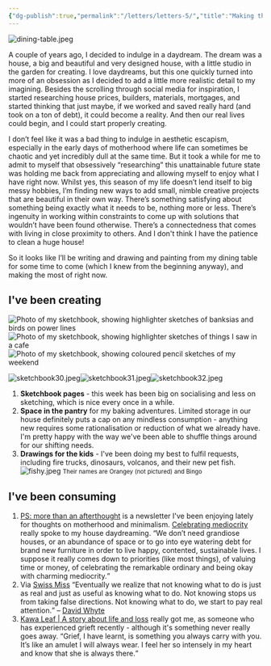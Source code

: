 ```yaml
---
{"dg-publish":true,"permalink":"/letters/letters-5/","title":"Making the most of right now","tags":["letters"]}
---
```


![dining-table.jpeg](/img/user/assets/dining-table.jpeg)

A couple of years ago, I decided to indulge in a daydream. The dream was a house, a big and beautiful and very designed house, with a little studio in the garden for creating. I love daydreams, but this one quickly turned into more of an obsession as I decided to add a little more realistic detail to my imagining. Besides the scrolling through social media for inspiration, I started researching house prices, builders, materials, mortgages, and started thinking that just maybe, if we worked and saved really hard (and took on a ton of debt), it could become a reality. And then our real lives could begin, and I could start properly creating.

I don’t feel like it was a bad thing to indulge in aesthetic escapism, especially in the early days of motherhood where life can sometimes be chaotic and yet incredibly dull at the same time. But it took a while for me to admit to myself that obsessively “researching” this unattainable future state was holding me back from appreciating and allowing myself to enjoy what I have right now. Whilst yes, this season of my life doesn’t lend itself to big messy hobbies, I’m finding new ways to add small, nimble creative projects that are beautiful in their own way. There’s something satisfying about something being exactly what it needs to be, nothing more or less. There’s ingenuity in working within constraints to come up with solutions that wouldn’t have been found otherwise. There’s a connectedness that comes with living in close proximity to others. And I don't think I have the patience to clean a huge house!

So it looks like I’ll be writing and drawing and painting from my dining table for some time to come (which I knew from the beginning anyway), and making the most of right now.

## I've been creating

<img src="/assets/sketchbook30.jpeg" alt="Photo of my sketchbook, showing highlighter sketches of banksias and birds on power lines">

<img src="/assets/sketchbook31.jpeg" alt="Photo of my sketchbook, showing highlighter sketches of things I saw in a cafe">

<img src="/assets/sketchbook32.jpeg" alt="Photo of my sketchbook, showing coloured pencil sketches of my weekend">

![sketchbook30.jpeg](/img/user/assets/sketchbook30.jpeg)![sketchbook31.jpeg](/img/user/assets/sketchbook31.jpeg)![sketchbook32.jpeg](/img/user/assets/sketchbook32.jpeg)

1. **Sketchbook pages** - this week has been big on socialising and less on sketching, which is nice every once in a while.
2. **Space in the pantry** for my baking adventures. Limited storage in our house definitely puts a cap on any mindless consumption - anything new requires some rationalisation or reduction of what we already have. I'm pretty happy with the way we've been able to shuffle things around for our shifting needs.
3. **Drawings for the kids** - I've been doing my best to fulfil requests, including fire trucks, dinosaurs, volcanos, and their new pet fish.
![fishy.jpeg](/img/user/assets/fishy.jpeg)
<small>Their names are Orangey (not pictured) and Bingo</small>

## I've been consuming
1. [PS: more than an afterthought](https://practisingsimplicity.substack.com/) is a newsletter I've been enjoying lately for thoughts on motherhood and minimalism. [Celebrating mediocrity](https://practisingsimplicity.substack.com/p/celebrating-mediocrity) really spoke to my house daydreaming. <q>We don’t need grandiose houses, or an abundance of space or to go into eye watering debt for brand new furniture in order to live happy, contented, sustainable lives. I suppose it really comes down to priorities (like most things), of valuing time or money, of celebrating the remarkable ordinary and being okay with charming mediocrity.</q>
2. Via [Swiss Miss](https://www.swiss-miss.com/2023/03/not-knowing-what-to-do.html)
	<q>Eventually we realize that not knowing what to do is just as real and just as useful as knowing what to do. Not knowing stops us from taking false directions. Not knowing what to do, we start to pay real attention.</q> – [David Whyte](https://www.instagram.com/p/CpymUriJXhJ/?igshid=YmMyMTA2M2Y%3D) 
3. [Kawa Leaf | A story about life and loss](https://hellolunchlady.com.au/blogs/blog/kawa-leaf) really got me, as someone who has experienced grieft recently - although it's something never really goes away.
<q>Grief, I have learnt, is something you always carry with you. It’s like an amulet I will always wear. I feel her so intensely in my heart and know that she is always there.</q>